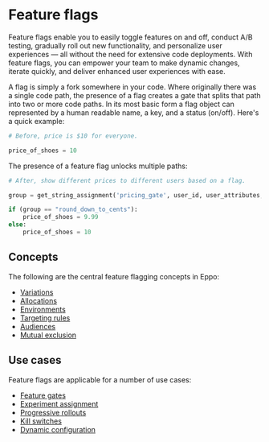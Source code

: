 # Feature flags

Feature flags enable you to easily toggle features on and off, conduct A/B testing, gradually roll out new functionality, and personalize user experiences — all without the need for extensive code deployments.
With feature flags, you can empower your team to make dynamic changes, iterate quickly, and deliver enhanced user experiences with ease.

A flag is simply a fork somewhere in your code. Where originally there was a single code path, the presence of a flag creates a gate that splits that path into two or more code paths. In its most basic form a flag object can represented by a human readable name, a key, and a status (on/off). Here's a quick example:

```python
# Before, price is $10 for everyone.

price_of_shoes = 10
```

The presence of a feature flag unlocks multiple paths:

```python
# After, show different prices to different users based on a flag.

group = get_string_assignment('pricing_gate', user_id, user_attributes, 'do_not_round_down')

if (group == "round_down_to_cents"):
    price_of_shoes = 9.99
else:
    price_of_shoes = 10
```

## Concepts

The following are the central feature flagging concepts in Eppo:
- [Variations](/feature-flagging/concepts/flag-variations)
- [Allocations](/feature-flagging/concepts/flag-allocations)
- [Environments](/feature-flagging/concepts/environments)
- [Targeting rules](/feature-flagging/concepts/targeting)
- [Audiences](/feature-flagging/concepts/audiences)
- [Mutual exclusion](/feature-flagging/concepts/mutual_exclusion)

## Use cases

Feature flags are applicable for a number of use cases:
- [Feature gates](/feature-flagging/concepts/feature-gates)
- [Experiment assignment](/feature-flagging/concepts/experiment-assignment)
- [Progressive rollouts](/feature-flagging/use-cases/progressive-rollouts)
- [Kill switches](/feature-flagging/use-cases/kill-switches)
- [Dynamic configuration](/feature-flagging/use-cases/dynamic-config)